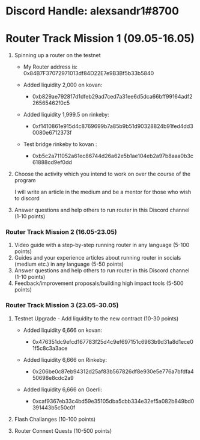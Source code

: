 # Discord Handle: alexsandr1#8700
# Router Track Mission 1 (09.05-16.05)

1) Spinning up a router on the testnet

    - My Router address is: 0x84B7F37072971013df84D22E7e9B3Bf5b33b5840
         
    - Added liquidity 2,000 on kovan: 
       - 0xb829ae792817d1dfeb29ad7ced7a31ee6d5dca66bff99164adf226565462f0c5
    - Added liquidity 1,999.5 on rinkeby:
       -  0xf1410861e915d4c8769699b7a85b9b51d90328824b91fed4dd30080e6712373f
    - Test bridge rinkeby to kovan :
        - 0xb5c2a711052a61ec86744d26a62e5b1ae104eb2a97b8aaa0b3c61888cd9ef0dd
2) Choose the activity which you intend to work on over the course of the program

    
     I will write an article in the medium and be a mentor for those who wish to discord


3) Answer questions and help others to run router in this Discord channel (1-10 points)

  
### Router Track Mission 2 (16.05-23.05)
1) Video guide with a step-by-step running router in any language (5-100 points)
2) Guides and your experience articles about running router in socials (medium etc.) in any language (5-50 points)
3) Answer questions and help others to run router in this Discord channel (1-10 points)
4) Feedback/improvement proposals/building high impact tools (5-500 points)

### Router Track Mission 3 (23.05-30.05)
1) Testnet Upgrade - Add liquidity to the new contract (10-30 points)

   - Added liquidity 6,666 on kovan: 
       - 0x476351dc9efcd167783f25d4c9ef697151c6963b9d31a8d1ece01f5c8c3a3ace

    - Added liquidity 6,666 on Rinkeby: 
       - 0x206be0c87eb94312d25af83b567826df8e930e5e776a7bfdfa450698e8cdc2a9

    - Added liquidity 6,666 on Goerli: 
       - 0xcaf9367eb33c4bd59e35105dba5cbb334e32ef5a082b849bd0391443b5c50c0f
  
2) Flash Challanges (10-100 points)
3) Router Connext Quests (10-500 points)
